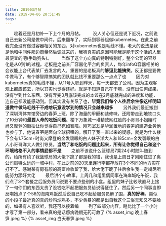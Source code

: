 ```yaml
---
title: 201903月帖
date: 2019-04-06 20:51:49
tags:
---
```



　　趁着还是月初补一下上个月的月帖。<!-- more -->
　　没人关心但还是说下近况，之前说自己去新公司是做中间件，后来翻车了，实际到容器组做kubernetes。在此之前我完全没有做过容器相关的东西，对kubernetes也是毛线不懂。老大的说法是我是他和中间件那边商量然后调过来的，我猜真实的原因可能我是能干这个活的人里最便宜的吧(手动狗头)。
　　当然了这个方向真的特别特别好，整个公司的容器化是从0到1的过程。老板是之前某厂容器化平台的负责人，每年infoQ容器相关的会议能上台代表某厂去发言的人，重要的是老板真的**够逗比能搞笑**。反正都是要做牛做马了，有个够智障搞笑的团队就比钱不重要那么一点点了也
　　因为对kubernetes真的毛线不懂，从11号入职到昨天，每一天都去了公司。因为主观客观上都应该去，所以其实也觉得还好。就是不知道自己在干嘛，没有出任何成果，没有学到什么东西，没有弄完3月底该完成的本该在2月底就完成的进度和功能，连自己都没能感动到。但其实没有关系了也，**毕竟我们每个人往后余生像这样明知道做牛做马毛线干不成啥玩意没学到的情况只会越来越多**
　　另外我们最近搬到了深圳湾体育馆旁边的春笋上班，除了海量的甲醛和装修味，还附带走到地铁口久了10分钟和**最要人命的吃饭问题**。楼下万象城一堆精致网红脸的小哥哥小姐姐时尚又摩登的街拍让你觉得自己宛如智障。刚巧室友是华润置地的春笋的建造业务他也参与了，他说春笋是面向全球招租的。解开了我一直以来的疑惑，就是为什么楼下会有1.75cm+时尚又摩登的金发碧眼的白人妹子洋大人和185cm+金发碧眼的白人小哥哥洋大人做引导员。**当然了和吃饭的问题比起来，所有让你觉得自己和这个环境格格不入的事情屁都不是**
　　之前不该说什么篮球局7乘24小时随叫随到的，给所有约了我篮球局的大佬下跪了都是我的错，我也是上周日才刚刚住进了离公司贼特么远的一城中村，在此之前的20天里连行李都存放在3个不同的地方实在打不了。感谢某有房有颜的高富帅收留了我，给大佬下跪了往后余生我一定竭尽所能努力舔好大佬
　　最后讲个小故事。上周几和组里俩同事在海岸城吃午饭，我们点了3个套餐之后服务员问说要不要点些别的小食。组里的妹子比较耿直马上接了一句你们的东西太贵了没钱吃不起把服务员给说得怔住了。然后另一个同事当即反嘲她点了个58的海南鸡饭然后说自己吃不起给服务员解了围，**真的好棒**。类似的小段子最近真的真的炒鸡炒鸡多，不少黄暴的都是出自我这个三俗无知又不要脸的，如果有人喜欢听，我还可以接着编
　　列了四部分内容，瞎比比了一个小时才写了第一部分，看来真的是话痨病晚期无药可救了
{% asset_img 晚上春笋.jpeg %}
{% asset_img 白天春笋.jpeg %}
